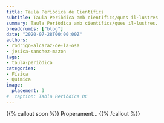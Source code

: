 ```yaml
---
title: Taula Periòdica de Científics
subtitle: Taula Periòdica amb científics/ques il·lustres
summary: Taula Periòdica amb científics/ques il·lustres.
breadcrumbs: ["blog"]
date: "2020-07-28T00:00:00Z"
authors:
- rodrigo-alcaraz-de-la-osa
- jesica-sanchez-mazon
tags:
- taula-periòdica
categories:
- Física
- Química
image:
  placement: 3
#  caption: Tabla Periódica DC
---
```


{{% callout soon %}}
Properament...
{{% /callout %}}